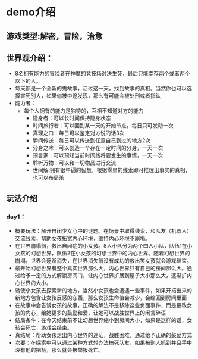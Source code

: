 # demo介绍
## 游戏类型:解密，冒险，治愈
## 世界观介绍：
  - 8名拥有能力的冒险者在神魔的竞技场对决生死，最后只能幸存两个或者两个以下的人。
  - 每天都是一个全新的鬼故事，活过这一天，找到故事的真相。当然你也可以选择害死别人，如果你被中途发现，那么有可能会被处刑或者指认
  - 能力者：
    - 每个人拥有的能力是独特的，互相不知道对方的能力
      - 隐身者：可以长时间保持隐身状态
      - 时间旅行者：可以回到某一天的开始节点，每日只可发动一次
      - 真理之口：每日可以鉴定对方说的话3次
      - 瞬间传送：每日可以传送到任意自己到过的地方2次
      - 分身之术：可以创造一个存在一定时间的分身，一天一次
      - 预言家：可以预知当前时间线将要发生的事情，一天一次
      - 聆听万物：可以和一切物品进行交流
      - 世间解:拥有很牛逼的智慧，根据零星的线索即可推理出事实的真相，也可以布局杀

## 玩法介绍
### day1：
  - 概要玩法：解开自闭少女心中的谜题。在场景中取得线索，和队友（机器人）交流线索，帮助女孩拓宽内心环境，维持内心环境不崩塌。
  - 在世界崩塌前，救出自闭症的小女孩。8人小队分为两个四人小队，队伍1在小女孩的幻想世界，队伍2在小女孩的幻想世界中的内心世界。随着幻想世界的崩塌，世界会逐渐消失，在世界消失前没有成功的救出笑女孩就会游戏结束。
  - 最开始幻想世界有整个真实世界那么大，内心世界只有自己的房间那么大。通过给予一定的方式解锁房间门，让内心世界扩展到屋子大小那么大，逐渐扩内心世界的大小。
  - 诱使小女孩去探索新的地方，当然小女孩也会遭遇一些事件，如果开拓出来的新地方包含让女孩反感的东西，那么女孩生命值会减少，会缩回到房间里面
  - 在故事中会告诉女孩的故事，正确的解法不是移除这些负面事件，而是更改女孩的内心，给她更多的鼓励和爱，让她可以战胜世界上的闲言碎语
  - 结局条件：在今天结束前不让幻想世界缩小到房间大小，如果是这样的话，女孩会死亡，游戏会结束。
  - 真结局：帮助女孩走出内心世界的迷茫，战胜困难，通过给予正确的鼓励方式
  - 次要：在探索中可以通过某种方式想办法搞死队友，如果被别人抓到并且手中没有他的把柄，那么就会被举报死亡。